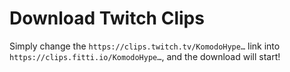 # Download Twitch Clips
Simply change the `https://clips.twitch.tv/KomodoHype…` link into `https://clips.fitti.io/KomodoHype…`, and the download will start!
